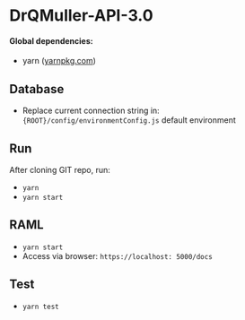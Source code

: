 # DrQMuller-API-3.0

#### Global dependencies:
 - yarn ([yarnpkg.com](https://yarnpkg.com))

## Database

 - Replace current connection string in: `{ROOT}/config/environmentConfig.js` default environment

## Run

After cloning GIT repo, run: 
 - `yarn`
 - `yarn start`

## RAML

- `yarn start`
- Access via browser: `https://localhost: 5000/docs`

## Test

- `yarn test`
